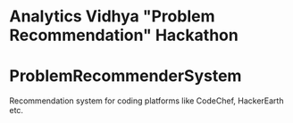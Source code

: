 # Analytics Vidhya "Problem Recommendation" Hackathon
# ProblemRecommenderSystem
Recommendation system for coding platforms like CodeChef, HackerEarth etc.
